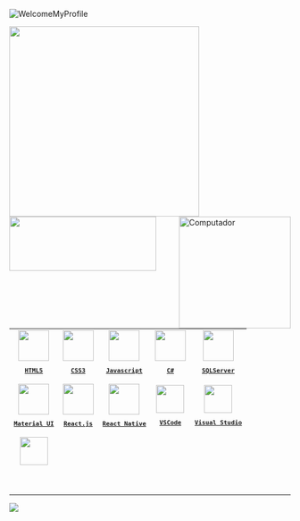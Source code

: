 ![WelcomeMyProfile](https://github.com/Ana-Caroline-Gouvea/Ana-Caroline-Gouvea/assets/126121435/9dbbebd5-ba2c-478e-9c39-4a7c189a1941)
<div align="center">
</div>
<div>
 
 <img width ="340" src="https://github-readme-stats.vercel.app/api?username=Ana-Caroline-Gouvea&theme=midnight-purple&show_icons=true"/>
 <img height="97em" width="263em" src="https://github-readme-stats.vercel.app/api/top-langs/?username=Ana-Caroline-Gouvea&layout=compact&theme=midnight-purple"/>
  <img src="https://raw.githubusercontent.com/MicaelliMedeiros/micaellimedeiros/master/image/computer-illustration.png" min-width="200px" max-width="200px"      
  width="200px" align="right" alt="Computador">

</div>

<br>

<table margin-top="500px" height="250px">
  <tr>
    <td align="center">
      <a href="https://developer.mozilla.org/en-US/docs/Web/HTML/" target="_blank">
        <img src="https://cdn.jsdelivr.net/gh/devicons/devicon@latest/icons/html5/html5-plain.svg" width="55px"/><br/>
        <sub>
          <b>
            <pre>HTML5</pre>
          </b>
        </sub>
      </a>
    </td>
    <td align="center">
      <a href="https://developer.mozilla.org/en-US/docs/Web/CSS/" target="_blank">
        <img src="https://cdn.jsdelivr.net/gh/devicons/devicon@latest/icons/css3/css3-plain.svg" width="55px"/><br/>
        <sub>
          <b>
            <pre>CSS3</pre>
          </b>
        </sub>
      </a>
    </td>
    <td align="center">
      <a href="https://developer.mozilla.org/en-US/docs/Web/JavaScript/" target="_blank">
        <img src="https://cdn.jsdelivr.net/gh/devicons/devicon@latest/icons/javascript/javascript-plain.svg" width="55px"/><br/>
        <sub>
          <b>
            <pre>Javascript</pre>
          </b>
        </sub>
      </a>
    </td>
    <td align="center">
      <a href="https://developer.mozilla.org/en-US/docs/Web/JavaScript/](https://dotnet.microsoft.com/pt-br/languages/csharp" target="_blank">
        <img src="https://cdn.jsdelivr.net/gh/devicons/devicon@latest/icons/csharp/csharp-line.svg" width="55px"/><br/>
        <sub>
          <b>
            <pre>C#</pre>
          </b>
        </sub>
      </a>
    </td>
    <td align="center">
      <a href="https://www.microsoft.com/pt-br/sql-server/sql-server-downloads" target="_blank">
        <img src="https://cdn.jsdelivr.net/gh/devicons/devicon@latest/icons/microsoftsqlserver/microsoftsqlserver-original.svg" width="55px"/><br/>
        <sub>
          <b>
            <pre>SQLServer</pre>
          </b>
        </sub>
      </a>
    </td>
  </tr>
    <tr>
      <td align="center">
      <a href="https://mui.com/material-ui/" target="_blank">
        <img src="https://cdn.jsdelivr.net/gh/devicons/devicon@latest/icons/materialui/materialui-original.svg" width="55px"/><br/>
        <sub>
          <b>
            <pre>Material UI</pre>
          </b>
        </sub>
      </a>
    </td>
    <td align="center">
      <a href="https://pt-br.reactjs.org/" target="_blank">
        <img src="https://cdn.jsdelivr.net/gh/devicons/devicon@latest/icons/react/react-original.svg"  width="55px"/><br/>
        <sub>
          <b>
            <pre>React.js</pre>
          </b>
        </sub>
      </a>
    </td>
    <td align="center">
      <a href="https://reactnative.dev/" target="_blank">
        <img src="https://cdn.jsdelivr.net/gh/devicons/devicon@latest/icons/react/react-original.svg"  width="55px"/><br/>
        <sub>
          <b>
            <pre>React Native</pre>
          </b>
        </sub>
     </a>
    </td>
    <td align="center">
      <a href="https://code.visualstudio.com/" target="_blank">
        <img src="https://cdn.jsdelivr.net/gh/devicons/devicon@latest/icons/vscode/vscode-original.svg" width="50px"/><br/>
        <sub>
          <b>
            <pre>VSCode</pre>
          </b>
        </sub>
      </a>
    </td>
    <td align="center">
      <a href="https://visualstudio.microsoft.com/pt-br/vs/" target="_blank">
        <img src="https://cdn.jsdelivr.net/gh/devicons/devicon@latest/icons/visualstudio/visualstudio-original.svg" width="50px"/><br/>
        <sub>
          <b>
            <pre>Visual Studio</pre>
          </b>
        </sub>
      </a>
    </td>
  </tr>
 <tr>
 <td align="center">
      <a href="https://www.figma.com/" target="_blank">
        <img src="https://cdn.jsdelivr.net/gh/devicons/devicon@latest/icons/figma/figma-original.svg" width="50px"/><br/>
        <sub>
          <b>
            <pre>Figma</pre>
          </b>
        </sub>
      </a>
    </td>
</table>
<br/>
<hr/>

<img align="center" src="https://github-readme-activity-graph.vercel.app/graph?username=Ana-Caroline-Gouvea&theme=tokyo-night&hide_border=true&show_icons=true&custom_title=Grafico%20de%20Contribuicao" />
